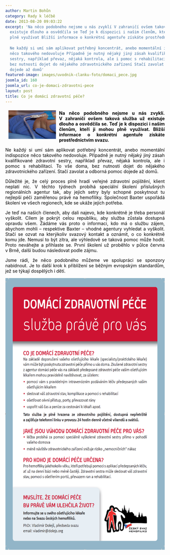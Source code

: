 ```yaml
---
author: Martin Bohůn
category: Rady k léčbě
date: 2013-08-20 09:03:22
excerpt: 'Na něco podobného nejsme u nás zvyklí V zahraničí ovšem taková služba už
  existuje dlouho a osvědčila se Teď je k dispozici i našim členům, kteří ji mohou
  plně využívat Bližší informace o konkrétní agentuře získáte prostřednictvím svazu

  Ne každý si umí sám aplikovat potřebný koncentrát, anebo momentální indispozice
  něco takového nedovoluje Případně je nutný nějaký jiný zásah kvalifikované zdravotní
  sestry, například převaz, nějaká kontrola, ale i pomoc s rehabilitací To vše doma,
  bez nutnosti dojet do nějakého zdravotnického zařízení Stačí zavolat a odborná pomoc
  dojede až domů'
featured-image: images/uvodnik-clanku-foto/domaci_pece.jpg
joomla_id: 160
joomla_url: co-je-domaci-zdravotni-pece
layout: post
title: Co je domácí zdravotní péče?
---
```


<h4 style="margin-bottom: 0cm; text-align: justify;"><img src="images/uvodnik-clanku-foto/domaci_pece.jpg" border="0" width="150" height="90" style="float: left; margin-left: 10px; margin-right: 10px;" /><span style="color: #000000;">Na něco podobného nejsme u nás zvyklí. V zahraničí ovšem taková služba už existuje dlouho a osvědčila se. Teď je k dispozici i našim členům, kteří ji mohou plně využívat. Bližší informace o konkrétní agentuře získáte prostřednictvím svazu.</span></h4>
<p style="margin-bottom: 0cm; text-align: justify;"><span style="color: #000000;">Ne každý si umí sám aplikovat potřebný koncentrát, anebo momentální indispozice něco takového nedovoluje. Případně je nutný nějaký jiný zásah kvalifikované zdravotní sestry, například převaz, nějaká kontrola, ale i pomoc s rehabilitací. To vše doma, bez nutnosti dojet do nějakého zdravotnického zařízení. Stačí zavolat a odborná pomoc dojede až domů.</span></p>

<p style="margin-bottom: 0cm; text-align: justify;"><span style="color: #000000;">Důležité je, že celý proces plně hradí veřejné zdravotní pojištění, klient neplatí nic. V těchto týdnech probíhá speciální školení příslušných regionálních agentur tak, aby jejich setry byly schopné poskytnout tu nejlepší péči zaměřenou právě na hemofiliky. Společnost Baxter uspořádá školení ve všech regionech, kde se ukáže jejich potřeba.</span></p>
<p style="margin-bottom: 0cm; text-align: justify;"><span style="color: #000000;">Je teď na našich členech, aby dali najevo, kde konkrétně je třeba personál vyškolit. Cílem je pokrýt celou republiku, aby služba zůstala dostupná opravdu všem. Žádáme vás proto o informaci, kdo má o službu zájem, abychom mohli – respektive Baxter – vhodné agentury vyhledat a vyškolit. Stačí se ozvat na kterýkoliv svazový kontakt a oznámit, o co konkrétně komu jde. Nemusí to být zítra, ale výhledově se taková pomoc může hodit. Proto neváhejte a přihlaste se. První školení už proběhlo v půlce června v Brně, další budou následovat podle zájmu.</span></p>
<p style="margin-bottom: 0cm; text-align: justify;"><span style="color: #000000;">Jsme rádi, že něco podobného můžeme ve spolupráci se sponzory nabídnout. Je to další krok k přiblížení se běžným evropským standardům, jež se týkají dospělých i dětí.</span></p>
<p style="margin-bottom: 0cm;"><span style="color: #000000;"><img src="images/uvodnik-clanku-foto/domaci_pece_letak.jpg" border="0" alt="" width="615" height="857" style="display: block; margin-left: auto; margin-right: auto;" /></span></p>